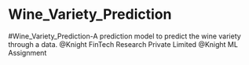 # Wine_Variety_Prediction
#Wine_Variety_Prediction-A prediction model to predict the wine variety through a data.
@Knight FinTech Research Private Limited
@Knight ML Assignment

